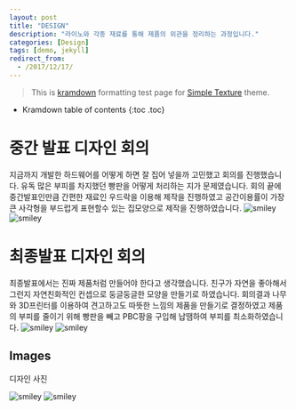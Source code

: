 ```yaml
---
layout: post
title: "DESIGN"
description: "라이노와 각종 재료를 통해 제품의 외관을 정리하는 과정입니다."
categories: [Design]
tags: [demo, jekyll]
redirect_from:
  - /2017/12/17/
---
```


> This is [kramdown][kramdown] formatting test page for [Simple Texture][Simple Texture] theme.

* Kramdown table of contents
{:toc .toc}

# 중간 발표 디자인 회의

지금까지 개발한 하드웨어를 어떻게 하면 잘 집어 넣을까 고민했고 회의를 진행했습니다. 유독 많은 부피를 차지했던 빵판을 어떻게 처리하는 지가 문제였습니다. 회의 끝에 중간발표인만큼 간편한 재료인 우드락을 이용해 제작을 진행하였고 공간이용률이 가장 큰 사각형을 부드럽게 표현할수 있는 집모양으로 제작을 진행하였습니다.
![smiley](https://github.com/LeeHaKyeong/LeeHaKyeong.github.io/blob/master/KakaoTalk_20171205_175303535.jpg)
<amp-img src="https://github.com/LeeHaKyeong/LeeHaKyeong.github.io/blob/master/KakaoTalk_20171205_175303535.jpg?raw=true" width="656" height="400" layout="responsive" alt="" class="mb3"></amp-img>
![smiley](https://github.com/LeeHaKyeong/LeeHaKyeong.github.io/blob/master/KakaoTalk_20170929_205033074.jpg)
<amp-img src="https://github.com/LeeHaKyeong/LeeHaKyeong.github.io/blob/master/KakaoTalk_20170929_205033074.jpg?raw=true" width="656" height="400" layout="responsive" alt="" class="mb3"></amp-img>


# 최종발표 디자인 회의

최종발표에서는 진짜 제품처럼 만들어야 한다고 생각했습니다. 친구가 자연을 좋아해서 그런지 자연친화적인 컨셉으로 둥글둥글한 모양을 만들기로 하였습니다. 회의결과 나무와 3D프린터를 이용하여 견고하고도 따뜻한 느낌의 제품을 만들기로 결정하였고 제품의 부피를 줄이기 위해 빵판을 빼고 PBC팡을 구입해 납땜하여 부피를 최소화하였습니다.
![smiley](https://github.com/LeeHaKyeong/LeeHaKyeong.github.io/blob/master/KakaoTalk_20171205_173403278.jpg)
<amp-img src="https://github.com/LeeHaKyeong/LeeHaKyeong.github.io/blob/master/KakaoTalk_20171205_173403278.jpg?raw=true" width="656" height="400" layout="responsive" alt="" class="mb3"></amp-img>
![smiley](https://github.com/LeeHaKyeong/LeeHaKyeong.github.io/blob/master/KakaoTalk_20171205_173426651.jpg)
<amp-img src="https://github.com/LeeHaKyeong/LeeHaKyeong.github.io/blob/master/KakaoTalk_20171205_173426651.jpg?raw=true" width="656" height="400" layout="responsive" alt="" class="mb3"></amp-img>


## Images

디자인 사진

![smiley](https://github.com/LeeHaKyeong/LeeHaKyeong.github.io/blob/master/KakaoTalk_20171205_173355338.jpg)
![smiley](https://github.com/LeeHaKyeong/LeeHaKyeong.github.io/blob/master/KakaoTalk_20171205_173421977.jpg)
[^1]: 재미있었습니다.

[kramdown]: https://kramdown.gettalong.org/
[Simple Texture]: https://github.com/yizeng/jekyll-theme-simple-texture
